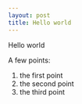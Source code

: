 ```yaml
---
layout: post
title: Hello world
---
```


Hello world

A few points:

1. the first point
2. the second point
3. the third point